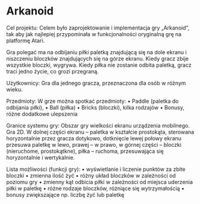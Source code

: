 # Arkanoid
Cel projektu:
Celem było zaprojektowanie i implementacja gry „Arkanoid”, tak aby jak najlepiej przypominała w funkcjonalności oryginalną grę na platformę Atari.

Gra polegać ma na odbijaniu piłki paletką znajdującą się na dole ekranu i niszczeniu bloczków znajdujących się na górze ekranu. Kiedy gracz zbije wszystkie bloczki, wygrywa. Kiedy piłka nie zostanie odbita paletką, gracz traci jedno życie, co grozi przegraną.

Użytkownicy:
Gra dla jednego gracza, przeznaczona dla osób w różnym wieku.

Przedmioty:
W grze można spotkać przedmioty: 
•	Paddle (paletka do odbijania piłki), 
•	Ball (piłka)
•	Bricks (bloczki), kilka rodzajów
•	Bonusy, różne dodatkowe ulepszenia 

Granice systemu gry:
Obszar gry wielkości ekranu urządzenia mobilnego. Gra 2D. W dolnej części ekranu – paletka w kształcie prostokąta, sterowana horyzontalnie przez gracza dotykowo, dotknięcie lewej połowy ekranu przesuwa paletkę w lewo, prawej – w prawo, w górnej części – bloczki (nieruchome, prostokątkne), piłka – ruchoma, przesuwająca się horyzontalnie i wertykalnie.

Lista możliwości (funkcji gry):
•	wyświetlanie i liczenie punktów za zbite bloczki
•	zmienna ilość żyć
•	różny układ bloczków w zależności od poziomu gry
•	zmienny kąt odbicia piłki w zależności od miejsca uderzenia piłki w paletkę
•	różne rodzaje bloczków, różniące się wytrzymałością
•	bonusy zwiększające np. liczbę żyć lub paletkę
